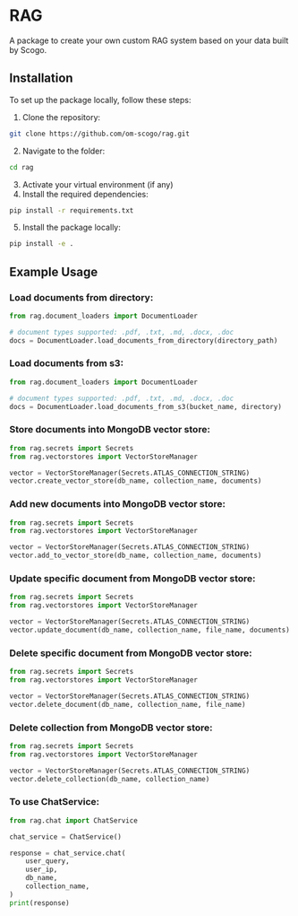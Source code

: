 # RAG

A package to create your own custom RAG system based on your data built by Scogo.

## Installation

To set up the package locally, follow these steps:

1. Clone the repository:

```bash
git clone https://github.com/om-scogo/rag.git
```
2. Navigate to the folder:
```bash
cd rag
```
3. Activate your virtual environment (if any)
4. Install the required dependencies:
```bash
pip install -r requirements.txt
```
5. Install the package locally:
```bash
pip install -e .
```

## Example Usage
### Load documents from directory:
```python
from rag.document_loaders import DocumentLoader

# document types supported: .pdf, .txt, .md, .docx, .doc
docs = DocumentLoader.load_documents_from_directory(directory_path)
```
### Load documents from s3:
```python
from rag.document_loaders import DocumentLoader

# document types supported: .pdf, .txt, .md, .docx, .doc
docs = DocumentLoader.load_documents_from_s3(bucket_name, directory)
```
### Store documents into MongoDB vector store:
```python
from rag.secrets import Secrets
from rag.vectorstores import VectorStoreManager

vector = VectorStoreManager(Secrets.ATLAS_CONNECTION_STRING)
vector.create_vector_store(db_name, collection_name, documents)
```
### Add new documents into MongoDB vector store:
```python
from rag.secrets import Secrets
from rag.vectorstores import VectorStoreManager

vector = VectorStoreManager(Secrets.ATLAS_CONNECTION_STRING)
vector.add_to_vector_store(db_name, collection_name, documents)
```
### Update specific document from MongoDB vector store:
```python
from rag.secrets import Secrets
from rag.vectorstores import VectorStoreManager

vector = VectorStoreManager(Secrets.ATLAS_CONNECTION_STRING)
vector.update_document(db_name, collection_name, file_name, documents)
```
### Delete specific document from MongoDB vector store:
```python
from rag.secrets import Secrets
from rag.vectorstores import VectorStoreManager

vector = VectorStoreManager(Secrets.ATLAS_CONNECTION_STRING)
vector.delete_document(db_name, collection_name, file_name)
```
### Delete collection from MongoDB vector store:
```python
from rag.secrets import Secrets
from rag.vectorstores import VectorStoreManager

vector = VectorStoreManager(Secrets.ATLAS_CONNECTION_STRING)
vector.delete_collection(db_name, collection_name)
```
### To use ChatService:
```python
from rag.chat import ChatService

chat_service = ChatService()

response = chat_service.chat(
    user_query,
    user_ip,
    db_name,
    collection_name,
)
print(response)
```
